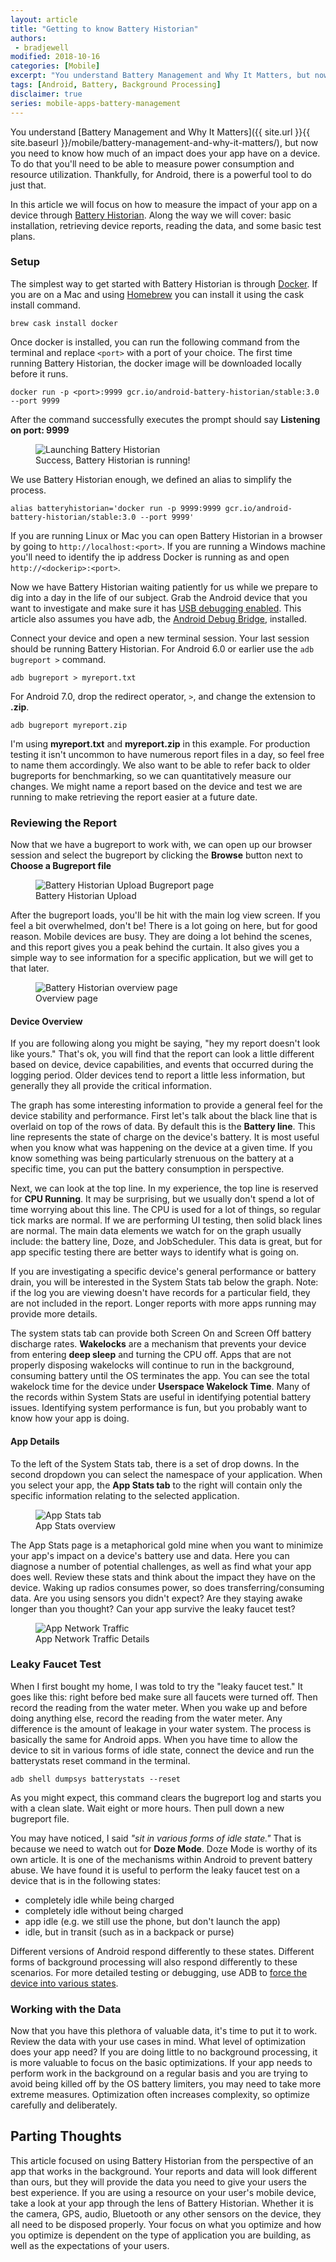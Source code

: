 ```yaml
---
layout: article
title: "Getting to know Battery Historian"
authors:
 - bradjewell
modified: 2018-10-16
categories: [Mobile]
excerpt: "You understand Battery Management and Why It Matters, but now you need to know how much of an impact does your app have on a device. To do that you'll need to be able to measure power consumption and resource utilization. Thankfully, for Android, there is a powerful tool to do just that."
tags: [Android, Battery, Background Processing]
disclaimer: true
series: mobile-apps-battery-management
---
```


You understand [Battery Management and Why It Matters]({{ site.url }}{{ site.baseurl }}/mobile/battery-management-and-why-it-matters/), but now you need to know how much of an impact does your app have on a device. To do that you'll need to be able to measure power consumption and resource utilization. Thankfully, for Android, there is a powerful tool to do just that.

In this article we will focus on how to measure the impact of your app on a device through [Battery Historian](https://github.com/google/battery-historian). Along the way we will cover: basic installation, retrieving device reports, reading the data, and some basic test plans.

### Setup

The simplest way to get started with Battery Historian is through [Docker](https://docs.docker.com/install/). If you are on a Mac and using [Homebrew](https://brew.sh/) you can install it using the cask install command.

`brew cask install docker`

Once docker is installed, you can run the following command from the terminal and replace `<port>` with a port of your choice. The first time running Battery Historian, the docker image will be downloaded locally before it runs.

`docker run -p <port>:9999 gcr.io/android-battery-historian/stable:3.0 --port 9999`

After the command successfully executes the prompt should say **Listening on port: 9999**

<figure>
  <img src="{{site.url}}{{site.baseurl}}/images/posts/2018/BH-RunBH.png" alt="Launching Battery Historian"/>
  <figcaption>Success, Battery Historian is running!</figcaption>
</figure>


We use Battery Historian enough, we defined an alias to simplify the process.

`alias batteryhistorian='docker run -p 9999:9999 gcr.io/android-battery-historian/stable:3.0 --port 9999'`

If you are running Linux or Mac you can open Battery Historian in a browser by going to `http://localhost:<port>`. If you are running a Windows machine you'll need to identify the ip address Docker is running as and open `http://<dockerip>:<port>`.

Now we have Battery Historian waiting patiently for us while we prepare to dig into a day in the life of our subject. Grab the Android device that you want to investigate and make sure it has [USB debugging enabled](https://developer.android.com/studio/command-line/adb#Enabling). This article also assumes you have adb, the [Android Debug Bridge](https://developer.android.com/studio/command-line/adb), installed.

Connect your device and open a new terminal session. Your last session should be running Battery Historian. For Android 6.0 or earlier use the `adb bugreport >` command.

`adb bugreport > myreport.txt`

For Android 7.0, drop the redirect operator, `>`, and change the extension to **.zip**.

`adb bugreport myreport.zip`

I'm using **myreport.txt** and **myreport.zip** in this example. For production testing it isn't uncommon to have numerous report files in a day, so feel free to name them accordingly. We also want to be able to refer back to older bugreports for benchmarking, so we can quantitatively measure our changes. We might name a report based on the device and test we are running to make retrieving the report easier at a future date.

### Reviewing the Report

Now that we have a bugreport to work with, we can open up our browser session and select the bugreport by clicking the **Browse** button next to **Choose a Bugreport file**

<figure>
  <img src="{{site.url}}{{site.baseurl}}/images/posts/2018/BH-UploadBugReport.png" alt="Battery Historian Upload Bugreport page"/>
  <figcaption>Battery Historian Upload</figcaption>
</figure>


After the bugreport loads, you'll be hit with the main log view screen. If you feel a bit overwhelmed, don't be! There is a lot going on here, but for good reason. Mobile devices are busy. They are doing a lot behind the scenes, and this report gives you a peak behind the curtain. It also gives you a simple way to see information for a specific application, but we will get to that later.

<figure>
  <img src="{{site.url}}/images/posts/2018/BH-SampleDeviceOverview.png" alt="Battery Historian overview page" />
  <figcaption>Overview page</figcaption>
</figure>

#### Device Overview

If you are following along you might be saying, "hey my report doesn't look like yours." That's ok, you will find that the report can look a little different based on device, device capabilities, and events that occurred during the logging period. Older devices tend to report a little less information, but generally they all provide the critical information.

The graph has some interesting information to provide a general feel for the device stability and performance. First let's talk about the black line that is overlaid on top of the rows of data. By default this is the **Battery line**. This line represents the state of charge on the device's battery. It is most useful when you know what was happening on the device at a given time. If you know something was being particularly strenuous on the battery at a specific time, you can put the battery consumption in perspective.

Next, we can look at the top line. In my experience, the top line is reserved for **CPU Running**. It may be surprising, but we usually don't spend a lot of time worrying about this line. The CPU is used for a lot of things, so regular tick marks are normal. If we are performing UI testing, then solid black lines are normal. The main data elements we watch for on the graph usually include: the battery line, Doze, and JobScheduler. This data is great, but for app specific testing there are better ways to identify what is going on.

If you are investigating a specific device's general performance or battery drain, you will be interested in the System Stats tab below the graph. Note: if the log you are viewing doesn't have records for a particular field, they are not included in the report. Longer reports with more apps running may provide more details.

The system stats tab can provide both Screen On and Screen Off battery discharge rates. **Wakelocks** are a mechanism that prevents your device from entering **deep sleep** and turning the CPU off. Apps that are not properly disposing wakelocks will continue to run in the background, consuming battery until the OS terminates the app. You can see the total wakelock time for the device under **Userspace Wakelock Time**. Many of the records within System Stats are useful in identifying potential battery issues. Identifying  system performance is fun, but you probably want to know how your app is doing.

#### App Details

To the left of the System Stats tab, there is a set of drop downs. In the second dropdown you can select the namespace of your application. When you select your app, the **App Stats tab** to the right will contain only the specific information relating to the selected application.

<figure>
  <img src="{{site.url}}{{site.baseurl}}/images/posts/2018/BH-AppStats.png" alt="App Stats tab"/>
  <figcaption>App Stats overview</figcaption>
</figure>


The App Stats page is a metaphorical gold mine when you want to minimize your app's impact on a device's battery use and data. Here you can diagnose a number of potential challenges, as well as find what your app does well. Review these stats and think about the impact they have on the device. Waking up radios consumes power, so does transferring/consuming data. Are you using sensors you didn't expect? Are they staying awake longer than you thought? Can your app survive the leaky faucet test?

<figure>
  <img src="{{site.url}}{{site.baseurl}}/images/posts/2018/BH-AppNetworkTraffic.png" alt="App Network Traffic"/>
  <figcaption>App Network Traffic Details</figcaption>
</figure>

### Leaky Faucet Test

When I first bought my home, I was told to try the "leaky faucet test." It goes like this: right before bed make sure all faucets were turned off. Then record the reading from the water meter. When you wake up and before doing anything else, record the reading from the water meter. Any difference is the amount of leakage in your water system. The process is basically the same for Android apps. When you have time to allow the device to sit in various forms of idle state, connect the device and run the batterystats reset command in the terminal.

`adb shell dumpsys batterystats --reset`

As you might expect, this command clears the bugreport log and starts you with a clean slate. Wait eight or more hours. Then pull down a new bugreport file.

You may have noticed, I said *"sit in various forms of idle state."* That is because we need to watch out for **Doze Mode**. Doze Mode is worthy of its own article. It is one of the mechanisms within Android to prevent battery abuse. We have found it is useful to perform the leaky faucet test on a device that is in the following states:

* completely idle while being charged
* completely idle without being charged
* app idle (e.g. we still use the phone, but don't launch the app)
* idle, but in transit (such as in a backpack or purse)

Different versions of Android respond differently to these states. Different forms of background processing will also respond differently to these scenarios. For more detailed testing or debugging, use ADB to [force the device into various states](https://developer.android.com/training/monitoring-device-state/doze-standby#testing_doze_and_app_standby).

### Working with the Data

Now that you have this plethora of valuable data, it's time to put it to work. Review the data with your use cases in mind. What level of optimization does your app need? If you are doing little to no background processing, it is more valuable to focus on the basic optimizations. If your app needs to perform work in the background on a regular basis and you are trying to avoid being killed off by the OS battery limiters, you may need to take more extreme measures. Optimization often increases complexity, so optimize carefully and deliberately.

## Parting Thoughts

This article focused on using Battery Historian from the perspective of an app that works in the background. Your reports and data will look different than ours, but they will provide the data you need to give your users the best experience. If you are using a resource on your user's mobile device, take a look at your app through the lens of Battery Historian. Whether it is the camera, GPS, audio, Bluetooth or any other sensors on the device, they all need to be disposed properly. Your focus on what you optimize and how you optimize is dependent on the type of application you are building, as well as the expectations of your users.
